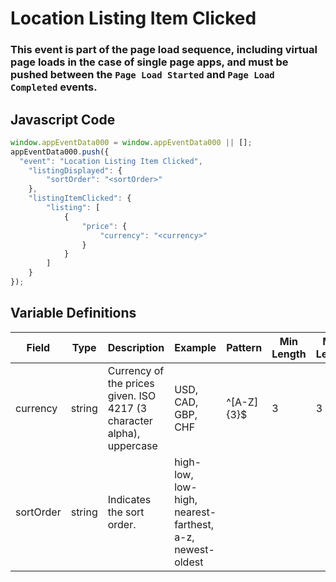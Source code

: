 # Location Listing Item Clicked

### This event is part of the page load sequence, including virtual page loads in the case of single page apps, and must be pushed between the `Page Load Started` and `Page Load Completed` events.

## Javascript Code
```js
window.appEventData000 = window.appEventData000 || [];
appEventData000.push({
  "event": "Location Listing Item Clicked",
    "listingDisplayed": {
        "sortOrder": "<sortOrder>"
    },
    "listingItemClicked": {
        "listing": [
            {
                "price": {
                    "currency": "<currency>"
                }
            }
        ]
    }
});
```

## Variable Definitions

|Field|Type|Description|Example|Pattern|Min Length|Max Length|Minimum|Maximum|Multiple Of|
| --- | --- | --- | --- | --- | --- | --- | --- | --- | --- |
|currency|string|Currency of the prices given. ISO 4217 (3 character alpha), uppercase |USD, CAD, GBP, CHF|^[A-Z]{3}$|3|3||||
|sortOrder|string|Indicates the sort order.|high-low, low-high, nearest-farthest, a-z, newest-oldest|||||||
